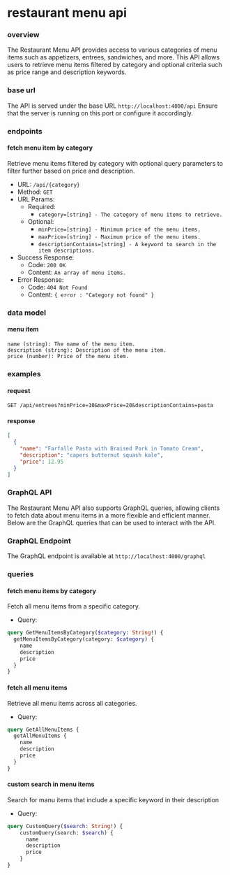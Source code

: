 # restaurant menu api

### overview

The Restaurant Menu API provides access to various categories of menu items such as appetizers, entrees, sandwiches, and more. This API allows users to retrieve menu items filtered by category and optional criteria such as price range and description keywords.

### base url

The API is served under the base URL ```http://localhost:4000/api``` 
Ensure that the server is running on this port or configure it accordingly.

### endpoints

#### fetch menu item by category

Retrieve menu items filtered by category with optional query parameters to filter further based on price and description.

- URL: ```/api/{category}```
- Method: ```GET```
- URL Params:
  - Required: 
    - ```category=[string] - The category of menu items to retrieve.```
  - Optional:
    - ```minPrice=[string] - Minimum price of the menu items.```
    - ```maxPrice=[string] - Maximum price of the menu items.```
    - ```descriptionContains=[string] - A keyword to search in the item descriptions.```
- Success Response:
  - Code: ```200 OK```
  - Content: ```An array of menu items.```
- Error Response:
  - Code: ```404 Not Found```
  - Content: ```{ error : "Category not found" }```

### data model

#### menu item
```
name (string): The name of the menu item.
description (string): Description of the menu item.
price (number): Price of the menu item.
```
### examples

#### request

```
GET /api/entrees?minPrice=10&maxPrice=20&descriptionContains=pasta
```

#### response

```json
[
  {
    "name": "Farfalle Pasta with Braised Pork in Tomato Cream",
    "description": "capers butternut squash kale",
    "price": 12.95
  }
]

```
### GraphQL API

The Restaurant Menu API also supports GraphQL queries, allowing clients to fetch data about menu items in a more flexible and efficient manner. Below are the GraphQL queries that can be used to interact with the API.

### GraphQL Endpoint

The GraphQL endpoint is available at ```http://localhost:4000/graphql```

### queries

#### fetch menu items by category

Fetch all menu items from a specific category.

- Query:

```graphql
query GetMenuItemsByCategory($category: String!) {
  getMenuItemsByCategory(category: $category) {
    name
    description
    price
  }
}
```

#### fetch all menu items

Retrieve all menu items across all categories.

- Query:

```graphql
query GetAllMenuItems {
  getAllMenuItems {
    name
    description
    price
  }
}
```
#### custom search in menu items

Search for manu items that include a specific keyword in their description

- Query:

```graphql
query CustomQuery($search: String!) {
    customQuery(search: $search) {
      name
      description
      price
    }
}
```
